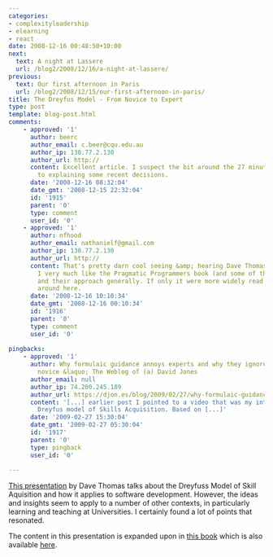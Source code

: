 ```yaml
---
categories:
- complexityleadership
- elearning
- react
date: 2008-12-16 00:48:50+10:00
next:
  text: A night at Lassere
  url: /blog2/2008/12/16/a-night-at-lassere/
previous:
  text: Our first afternoon in Paris
  url: /blog2/2008/12/15/our-first-afternoon-in-paris/
title: The Dreyfus Model - From Novice to Expert
type: post
template: blog-post.html
comments:
    - approved: '1'
      author: beerc
      author_email: c.beer@cqu.edu.au
      author_ip: 138.77.2.130
      author_url: http://
      content: Excellent article. I suspect the bit around the 27 minute mark goes someway
        to explaining some recent decisions.
      date: '2008-12-16 08:32:04'
      date_gmt: '2008-12-15 22:32:04'
      id: '1915'
      parent: '0'
      type: comment
      user_id: '0'
    - approved: '1'
      author: nfhood
      author_email: nathanielf@gmail.com
      author_ip: 138.77.2.130
      author_url: http://
      content: That's pretty darn cool seeing &amp; hearing Dave Thomas in the flesh.
        I very much like the Pragmatic Programmers book (and some of their other titles)
        and their approach generally. If only it were more widely read and thought about
        around here.
      date: '2008-12-16 10:10:34'
      date_gmt: '2008-12-16 00:10:34'
      id: '1916'
      parent: '0'
      type: comment
      user_id: '0'
    
pingbacks:
    - approved: '1'
      author: Why formulaic guidance annoys experts and why they ignore the needs of the
        novice &laquo; The Weblog of (a) David Jones
      author_email: null
      author_ip: 74.200.245.189
      author_url: https://djon.es/blog/2009/02/27/why-formulaic-guidance-annoys-experts-and-why-they-ignore-the-needs-of-the-novice/
      content: '[...] earlier post I pointed to a video that was my introduction to the
        Dreyfus model of Skills Acquisition. Based on [...]'
      date: '2009-02-27 15:30:04'
      date_gmt: '2009-02-27 05:30:04'
      id: '1917'
      parent: '0'
      type: pingback
      user_id: '0'
    
---
```

[This presentation](http://www.infoq.com/presentations/Developing-Expertise-Dave-Thomas) by Dave Thomas talks about the Dreyfuss Model of Skill Aquisition and how it applies to software development. However, the ideas and insights seem to apply to a number of other contexts, in particularly learning and teaching at Universities. I certainly found a lot of points that resonated.

The content in this presentation is expanded upon in [this book](http://www.amazon.com/Pragmatic-Thinking-Learning-Refactor-Programmers/dp/1934356050/ref=pd_bbs_sr_1?ie=UTF8&s=books&qid=1229352403&sr=8-1) which is also available [here](http://www.pragprog.com/titles/ahptl/pragmatic-thinking-and-learning).
